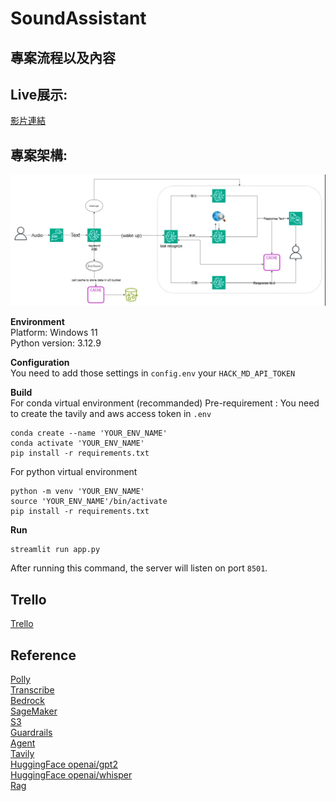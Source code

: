 # SoundAssistant

## 專案流程以及內容


## Live展示:
[影片連結](url)

## 專案架構: 
![image](https://github.com/SoundAssistant/sound_assistant_aws/blob/main/arch.png)

**Environment**<br>
Platform: Windows 11<br>
Python version: 3.12.9<br>

**Configuration**<br>
You need to add those settings in `config.env` your `HACK_MD_API_TOKEN`

**Build**<br>
For conda virtual environment (recommanded)
Pre-requirement : You need to create the tavily and aws access token in `.env`
```
conda create --name 'YOUR_ENV_NAME'
conda activate 'YOUR_ENV_NAME'
pip install -r requirements.txt
```
For python virtual environment
```
python -m venv 'YOUR_ENV_NAME'
source 'YOUR_ENV_NAME'/bin/activate
pip install -r requirements.txt
```
**Run**<br>
```
streamlit run app.py
```
After running this command, the server will listen on port `8501`.

## Trello
[Trello](https://trello.com/b/jRL2x0qk/aws)<br>

## Reference
[Polly](https://docs.aws.amazon.com/zh_tw/polly/latest/dg/bilingual-voices.html)<br>
[Transcribe](https://aws.amazon.com/tw/transcribe/)<br>
[Bedrock](https://aws.amazon.com/tw/bedrock/)<br>
[SageMaker](https://aws.amazon.com/tw/sagemaker/?trk=346c6f6e-fbca-42ed-9c22-666d71fff455&sc_channel=ps&ef_id=Cj0KCQjw5azABhD1ARIsAA0WFUEEG-O19kXLlC5LPJF0j3GZio8sp_XLW_QCTnrX72gvM3M-I1-CkYkaAn4WEALw_wcB:G:s&s_kwcid=AL!4422!3!639434067723!e!!g!!sagemaker!19155106685!149379722812&gbraid=0AAAAADjHtp-truM88nQvxnWFP4QDEYGTo&gclid=Cj0KCQjw5azABhD1ARIsAA0WFUEEG-O19kXLlC5LPJF0j3GZio8sp_XLW_QCTnrX72gvM3M-I1-CkYkaAn4WEALw_wcB)<br>
[S3](https://aws.amazon.com/tw/pm/serv-s3/?trk=d171c0b1-a233-43fd-a766-4ffdfd6f6398&sc_channel=ps&ef_id=Cj0KCQjw5azABhD1ARIsAA0WFUED7GcKQ9JFMAlm1mJcYlpzkHsPvFUkVTcDlE3k3ctdUvbX-RFnPYcaArLqEALw_wcB:G:s&s_kwcid=AL!4422!3!595905315986!e!!g!!s3!17115100962!136234441636&gbraid=0AAAAADjHtp-GBZEzo9SJ_FE9SCCBYzC2r&gclid=Cj0KCQjw5azABhD1ARIsAA0WFUED7GcKQ9JFMAlm1mJcYlpzkHsPvFUkVTcDlE3k3ctdUvbX-RFnPYcaArLqEALw_wcB)<br>
[Guardrails](https://docs.aws.amazon.com/zh_tw/bedrock/latest/userguide/guardrails-how.html)<br>
[Agent](https://aws.amazon.com/tw/bedrock/agents/)<br>
[Tavily](https://tavily.com/)<br>
[HuggingFace openai/gpt2](https://huggingface.co/openai-community/gpt2)<br>
[HuggingFace openai/whisper](https://huggingface.co/openai/whisper-large)<br>
[Rag](https://cloud.google.com/use-cases/retrieval-augmented-generation?hl=zh-TW)<br>